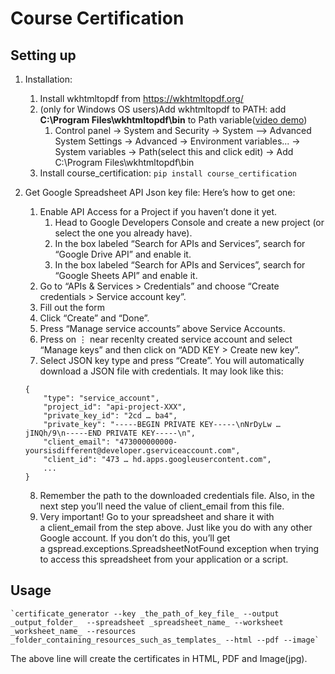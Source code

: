 # Course Certification

## Setting up

1. Installation:

    1. Install wkhtmltopdf from https://wkhtmltopdf.org/
    2. (only for Windows OS users)Add wkhtmltopdf to PATH:
        add **C:\Program Files\wkhtmltopdf\bin** to Path variable([video demo](https://gitlab.com/karthik49/course-certification/-/blob/master/how_to_add_wkhtmltopdf_to__windows_path.mov))
        1. Control panel -> System and Security -> System --> Advanced System Settings -> Advanced -> Environment variables... -> System variables -> Path(select this and click edit) -> Add C:\Program Files\wkhtmltopdf\bin
    3. Install course_certification:
        `pip install course_certification`


2. Get Google Spreadsheet API Json key file:
    Here’s how to get one:
    1. Enable API Access for a Project if you haven’t done it yet.
        1. Head to Google Developers Console and create a new project (or select the one you already have).
        2. In the box labeled “Search for APIs and Services”, search for “Google Drive API” and enable it.
        3. In the box labeled “Search for APIs and Services”, search for “Google Sheets API” and enable it.
    2. Go to “APIs & Services > Credentials” and choose “Create credentials > Service account key”.
    3. Fill out the form
    4. Click “Create” and “Done”.
    5. Press “Manage service accounts” above Service Accounts.
    6. Press on ⋮ near recenlty created service account and select “Manage keys” and then click on “ADD KEY > Create new key”.
    7. Select JSON key type and press “Create”.
    You will automatically download a JSON file with credentials. It may look like this:
    ```
    {
        "type": "service_account",
        "project_id": "api-project-XXX",
        "private_key_id": "2cd … ba4",
        "private_key": "-----BEGIN PRIVATE KEY-----\nNrDyLw … jINQh/9\n-----END PRIVATE KEY-----\n",
        "client_email": "473000000000-yoursisdifferent@developer.gserviceaccount.com",
        "client_id": "473 … hd.apps.googleusercontent.com",
        ...
    }
    ```
    8. Remember the path to the downloaded credentials file. Also, in the next step you’ll need the value of client_email from this file.
    9. Very important! Go to your spreadsheet and share it with a client_email from the step above. Just like you do with any other Google account. If you don’t do this, you’ll get a gspread.exceptions.SpreadsheetNotFound exception when trying to access this spreadsheet from your application or a script.


## Usage

    `certificate_generator --key _the_path_of_key_file_ --output _output_folder_  --spreadsheet _spreadsheet_name_ --worksheet _worksheet_name_ --resources _folder_containing_resources_such_as_templates_ --html --pdf --image`

The above line will create the certificates in HTML, PDF and Image(jpg).

